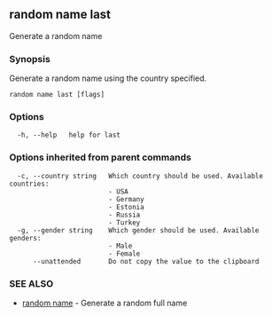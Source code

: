 ## random name last

Generate a random name

### Synopsis

Generate a random name using the country specified.

```
random name last [flags]
```

### Options

```
  -h, --help   help for last
```

### Options inherited from parent commands

```
  -c, --country string   Which country should be used. Available countries:
                         - USA
                         - Germany
                         - Estonia
                         - Russia
                         - Turkey
  -g, --gender string    Which gender should be used. Available genders:
                         - Male
                         - Female
      --unattended       Do not copy the value to the clipboard
```

### SEE ALSO

* [random name](random_name.md)	 - Generate a random full name


